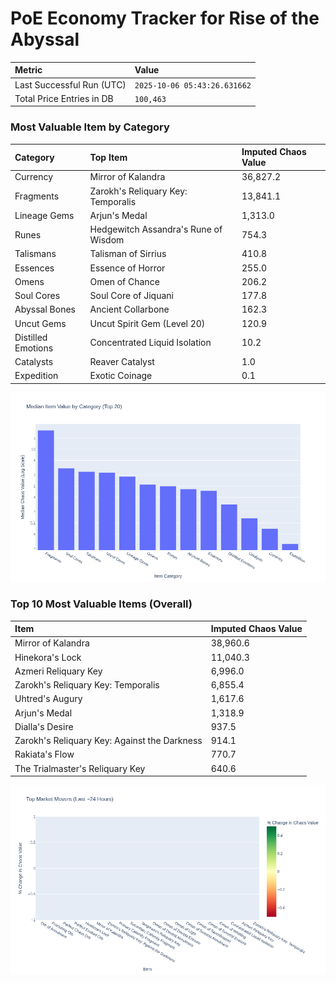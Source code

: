 # PoE Economy Tracker for Rise of the Abyssal

<!-- START_MAINTENANCE -->
| Metric | Value |
|:---|:---|
| Last Successful Run (UTC) | `2025-10-06 05:43:26.631662` |
| Total Price Entries in DB | `100,463` |

<!-- END_MAINTENANCE -->

<!-- START_DATAFRAME_DEBUG -->
<!-- END_DATAFRAME_DEBUG -->

<!-- START_CATEGORY_ANALYSIS -->
### Most Valuable Item by Category
| Category | Top Item | Imputed Chaos Value |
| :--- | :--- | :--- |
| Currency | Mirror of Kalandra | 36,827.2 |
| Fragments | Zarokh's Reliquary Key: Temporalis | 13,841.1 |
| Lineage Gems | Arjun's Medal | 1,313.0 |
| Runes | Hedgewitch Assandra's Rune of Wisdom | 754.3 |
| Talismans | Talisman of Sirrius | 410.8 |
| Essences | Essence of Horror | 255.0 |
| Omens | Omen of Chance | 206.2 |
| Soul Cores | Soul Core of Jiquani | 177.8 |
| Abyssal Bones | Ancient Collarbone | 162.3 |
| Uncut Gems | Uncut Spirit Gem (Level 20) | 120.9 |
| Distilled Emotions | Concentrated Liquid Isolation | 10.2 |
| Catalysts | Reaver Catalyst | 1.0 |
| Expedition | Exotic Coinage | 0.1 |


![Category Analysis Chart](charts/category_analysis.png)
<!-- END_ANALYSIS -->

<!-- START_ANALYSIS -->
### Top 10 Most Valuable Items (Overall)
| Item | Imputed Chaos Value |
| :--- | :--- |
| Mirror of Kalandra | 38,960.6 |
| Hinekora's Lock | 11,040.3 |
| Azmeri Reliquary Key | 6,996.0 |
| Zarokh's Reliquary Key: Temporalis | 6,855.4 |
| Uhtred's Augury | 1,617.6 |
| Arjun's Medal | 1,318.9 |
| Dialla's Desire | 937.5 |
| Zarokh's Reliquary Key: Against the Darkness | 914.1 |
| Rakiata's Flow | 770.7 |
| The Trialmaster's Reliquary Key | 640.6 |


![Market Movers Chart](charts/market_movers.png)
<!-- END_ANALYSIS -->

